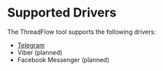 # Supported Drivers

The ThreadFlow tool supports the following drivers:

- [Telegram](/guide/master/drivers/telegram.md)
- Viber (planned)
- Facebook Messenger (planned)
